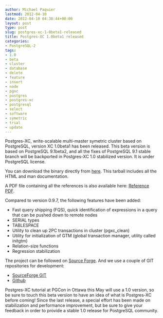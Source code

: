 ```yaml
---
author: Michael Paquier
lastmod: 2012-04-10
date: 2012-04-10 04:38:44+00:00
layout: post
type: post
slug: postgres-xc-1-0beta1-released
title: Postgres-XC 1.0beta1 released
categories:
- PostgreSQL-2
tags:
- 1.0
- beta
- cluster
- database
- delete
- feature
- insert
- node
- pgxc
- postgres
- postgres-xc
- postgresql
- select
- software
- symetric
- trial
- update
---
```


Postgres-XC, write-scalable multi-master symetric cluster based on PostgreSQL, version XC 1.0beta1 has been released.
This beta version is based on PostgreSQL 9.1beta2, and all the fixes of PostgreSQL 9.1 stable branch will be backported in Postgres-XC 1.0 stabilized version.
It is under PostgreSQL license.

You can download the binary directly from [here](https://sourceforge.net/projects/postgres-xc/files/latest/download).
This tarball includes all the HTML and man documentation.

A PDF file containing all the references is also available here: [Reference PDF](http://sourceforge.net/projects/postgres-xc/files/Version_1.0beta1/PG-XC_ReferenceManual_v1_0beta1.pdf/download).

Compared to version 0.9.7, the following features have been added:

  * Fast query shipping (FQS), quick identification of expressions in a query that can be pushed down to remote nodes
  * SERIAL types
  * TABLESPACE
  * Utility to clean up 2PC transactions in cluster (pgxc\_clean)
  * Utility for initialization of GTM (global transaction manager, utility called initgtm)
  * Relation-size functions
  * Regression stabilization

The project can be followed on [Source Forge](http://postgres-xc.sourceforge.net/).
And we use a couple of GIT repositories for development:

  * [SourceForge GIT](http://postgres-xc.git.sourceforge.net/git/gitweb.cgi?p=postgres-xc/postgres-xc;a=summary)
  * [Github](https://github.com/postgres-xc/postgres-xc)

Postgres-XC tutorial at PGCon in Ottawa this May will use a 1.0 version, so be sure to touch this beta version to have an idea of what is Postgres-XC before coming!
Since the last release, a special effort has been made on stabilization and performance improvement, but be sure to give your feedback in order to provide a stable 1.0 release for PostgreSQL community.
